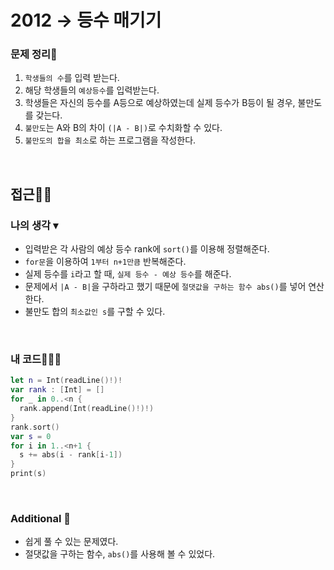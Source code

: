 # 2012 → 등수 매기기
### 문제 정리📝
1. `학생들의 수`를 입력 받는다.
2. 해당 학생들의 `예상등수`를 입력받는다.
3. 학생들은 자신의 등수를 A등으로 예상하였는데 실제 등수가 B등이 될 경우, 불만도를 갖는다. 
4. `불만도`는 A와 B의 차이 `(|A - B|)`로 수치화할 수 있다.
5. `불만도의 합을 최소`로 하는 프로그램을 작성한다.

</br>

## 접근🚶🏻
### 나의 생각 ▾
- 입력받은 각 사람의 예상 등수 rank에 `sort()`를 이용해 정렬해준다.
- `for문`을 이용하여 `1부터 n+1만큼` 반복해준다.
- 실제 등수를 `i`라고 할 때, `실제 등수 - 예상 등수`를 해준다.
- 문제에서 `|A - B|`을 구하라고 했기 때문에 `절댓값을 구하는 함수 abs()`를 넣어 연산한다.
- 불만도 합의 `최소값인 s`를 구할 수 있다.

</br>

### 내 코드👨🏻‍💻      
```Swift
let n = Int(readLine()!)!
var rank : [Int] = []
for _ in 0..<n {
  rank.append(Int(readLine()!)!)
}
rank.sort()
var s = 0
for i in 1..<n+1 {
  s += abs(i - rank[i-1])
}
print(s)
```

</br>

### Additional 📂
- 쉽게 풀 수 있는 문제였다. 
- 절댓값을 구하는 함수, `abs()`를 사용해 볼 수 있었다.

